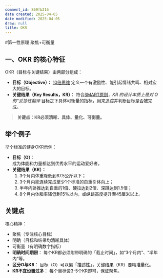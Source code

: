 ```yaml
---
comment_id: 869fb216
date created: 2025-04-05
date modified: 2025-04-05
draw: null
title: OKR
---
```

#第一性原理 聚焦+可衡量

## 一、OKR 的核心特征

OKR（目标与关键结果）由两部分组成：

- **目标（Objective）：**  [10倍思维](10倍思维.md)
    定义一个有激励性、能引起情绪共鸣、相对宏大的目标。
- **关键结果（Key Results，KR）：**  符合[SMART原则](SMART原则.md)，*KR 的设计本质上是对 O 的“妥协性翻译*
    目标之下具体可衡量的指标，用来追踪并判断目标是否被完成。
    

> **关键点：KR必须清晰、具体、量化、可衡量。**

## 举个例子

举个标准的健身OKR示例：

- **目标（O）：**  
    成为体能和力量都达到优秀水平的运动爱好者。
- **关键结果（KR）：**
    1. 3个月内体重降低到67.5公斤以下；
    2. 3个月内能连续完成至少1个标准的自重引体向上；
    3. 半年内卧推达到自重的1倍、硬拉达到2倍、深蹲达到1.5倍；
    4. 8个月内体脂率降低到15%以内，或纵跳高度提升至45厘米以上。

## 关键点

核心精神：

- 聚焦（专注核心目标）
- 明确（目标和结果均清晰具体）
- 可衡量（有明确数字指标）
- **明确时间期限**：
    每个KR都必须附带明确的「截止时间」，如“3个月内”、“半年内”等。
- **区分O与KR**：
    目标（O）可以偏「描述性」，关键结果（KR）要精准量化。
- **KR不宜设置过多**：
    每个目标设3-5个KR即可，保证聚焦。
